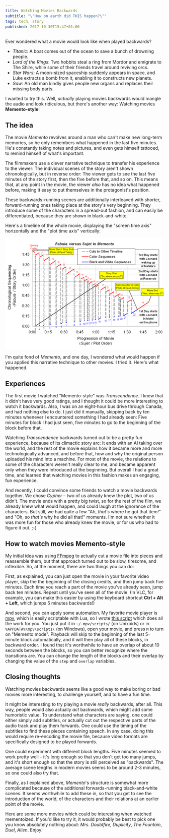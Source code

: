```yaml
---
title: Watching Movies Backwards
subtitle: "\"How on earth did THIS happen?\""
tags: tech, story
published: 2017-10-30T15:47+01:00
---
```


Ever wondered what a movie would look like when played backwards?

- *Titanic*: A boat comes out of the ocean to save a bunch of drowning people.
- *Lord of the Rings*: Two hobbits steal a ring from Mordor and emigrate to The Shire, while some of their friends travel around reviving orcs.
- *Star Wars*: A moon-sized spaceship suddenly appears in space, and Luke extracts a bomb from it, enabling it to constructs new planets.
- *Saw*: An old man kindly gives people new organs and replaces their missing body parts.

I wanted to try this. Well, *actually* playing movies backwards would mangle the audio and look ridiculous, but there's another way: Watching movies **Memento-style**!

## The idea

The movie *Memento* revolves around a man who can't make new long-term memories, so he only remembers what happened in the last five minutes. He's constantly taking notes and pictures, and even gets himself tattooed, to remind himself of what's important.

The filmmakers use a clever narrative technique to transfer his experience to the viewer: The individual scenes of the story aren't shown chronologically, but in reverse order: The viewer gets to see the last five minutes of the story first, then the five before that, and so on. This means that, at any point in the movie, the viewer *also* has no idea what happened before, making it easy to put themselves in the protagonist's position.

These backwards-running scenes are additionally interleaved with shorter, forward-running ones taking place at the story's very beginning. They introduce some of the characters in a spread-out fashion, and can easily be differentiated, because they are shown in black-and-white.

Here's a timeline of the whole movie, displaying the "screen time axis" horizontally and the "plot time axis" vertically:

[![Timeline of Memento](memento-timeline.png)](https://commons.wikimedia.org/wiki/File:Memento_Timeline.png)

I'm quite fond of *Memento*, and one day, I wondered what would happen if you applied this narrative technique to other movies. I tried it. Here's what happened.

## Experiences

The first movie I watched "Memento-style" was *Transcendence*. I knew that it didn't have very good ratings, and I thought it could be more interesting to watch it backwards. Also, I was on an eight-hour bus drive through Canada, and had nothing else to do. I just did it manually, skipping back by ten minutes whenever I encountered something I had already seen: Five minutes for block I had just seen, five minutes to go to the beginning of the block before that.

Watching *Transcendence* backwards turned out to be a pretty fun experience, because of its climactic story arc: It ends with an AI taking over the world, and the rest of the movie explains how it became more and more technologically advanced, and before that, how and why the original person uploaded his mind into a machine. For most of the movie, the relations to some of the characters weren't really clear to me, and became apparent only when they were introduced at the beginning. But overall I had a great time, and learned that watching movies in this fashion makes an engaging, fun experience.

And recently, I could convince some friends to watch a movie backwards together. We chose *Cypher* – two of us already knew the plot, two of us didn't. The movie ends with a pretty big twist, so for the rest of the film, we already knew what would happen, and could laugh at the ignorance of the characters. But still, we had quite a few "Ah, *that's* where he got that item!" and "Oh, so *that's* why he did all that!" moments. I'm not sure whether it was more fun for those who already knew the movie, or for us who had to figure it out. ;-)

## How to watch movies Memento-style

My initial idea was using [FFmpeg](https://www.ffmpeg.org/) to actually cut a movie file into pieces and reassemble them, but that approach turned out to be slow, tiresome, and inflexible. So, at the moment, there are two things you can do:

First, as explained, you can just open the movie in your favorite video player, skip the the beginning of the closing credits, and then jump back five minutes. Each time you reach a part of the movie you've already seen, jump back ten minutes. Repeat until you've seen all of the movie. (In VLC, for example, you can make this easier by using the keyboard shortcut **Ctrl + Alt + Left**, which jumps 5 minutes backwards!)

And second, you can apply some automation. My favorite movie player is [mpv](https://mpv.io/), which is easily scriptable with Lua, so I wrote [this script](https://gist.github.com/blinry/865723228e00d682ede851797e8c677e) which does all the work for you. You just put it in `~/.mpv/scripts/` (on Unixoids) or in `%APPDATA%\mpv\scripts\` (on Windows), open your movie, and press `M` to turn on "Memento mode". Playback will skip to the beginning of the last 5-minute block automatically, and it will then play all of these blocks, in backward order.
I found that it's worthwhile to have an overlap of about 10 seconds between the blocks, so you can better recognize where the transitions are. You can change the length of the blocks and their overlap by changing the value of the `step` and `overlap` variables.

## Closing thoughts

Watching movies backwards seems like a good way to make boring or bad movies more interesting, to challenge yourself, and to have a fun time.

It might be interesting to try playing a movie *really* backwards, after all. This way, people would also actually *act* backwards, which might add some humoristic value. To understand what characters are saying, one could either simply add subtitles, or actually cut out the respective parts of the audio track and play them forwards. One could use the timing of the subtitles to find these pieces containing speech. In any case, doing this would require re-encoding the movie file, because video formats are specifically designed to be played forwards.

One could experiment with different block lengths. Five minutes seemed to work pretty well – it's long enough so that you don't get too many jumps, and it's short enough so that the story is still perceived as "backwards". The average scene lengths in modern movies seems to be around 2-3 minutes, so one could also try that.

Finally, as I explained above, *Memento*'s structure is somewhat more complicated because of the additional forwards-running black-and-white scenes. It seems worthwhile to add these in, so that you get to see the introduction of the world, of the characters and their relations at an earlier point of the movie.

Here are some more movies which could be interesting when watched mementoized. If you'd like to try it, it would probably be best to pick one you know absolutely nothing about: *Mrs. Doubtfire*, *Duplicity*, *The Fountain*, *Duel*, *Alien*. Enjoy!
